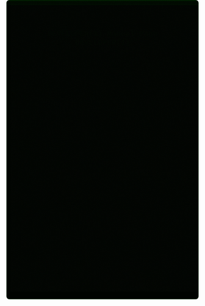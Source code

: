<style>*{margin:0;padding:0;box-sizing:border-box;}body{background:transparent;font-family:'Courier New','Lucida Console',Monaco,monospace;color:#00ff00;padding:0;min-height:400px;overflow:hidden;position:relative;}.crt-container{position:relative;background:#000;border-radius:8px;overflow:hidden;}.scanline{position:absolute;top:0;left:0;width:100%;height:100%;background:linear-gradient(to bottom,transparent 50%,rgba(0,255,0,0.05) 50%);background-size:100% 4px;pointer-events:none;animation:scanline 8s linear infinite;z-index:10;}@keyframes scanline{0%{transform:translateY(-100%);}100%{transform:translateY(100%);}}.noise{position:absolute;top:0;left:0;width:100%;height:100%;pointer-events:none;opacity:0.03;z-index:5;background-image:url('data:image/svg+xml;utf8,<svg xmlns="http://www.w3.org/2000/svg" width="300" height="300"><filter id="n"><feTurbulence type="fractalNoise" baseFrequency="0.9" numOctaves="4" /></filter><rect width="100%" height="100%" filter="url(%23n)" /></svg>');animation:noise 0.2s steps(10) infinite;}@keyframes noise{0%,100%{transform:translate(0,0);}10%{transform:translate(-5%,-5%);}20%{transform:translate(-10%,5%);}30%{transform:translate(5%,-10%);}40%{transform:translate(-5%,15%);}50%{transform:translate(-10%,5%);}60%{transform:translate(15%,0);}70%{transform:translate(0,10%);}80%{transform:translate(-15%,0);}90%{transform:translate(10%,5%);}}.screen-flicker{position:absolute;top:0;left:0;width:100%;height:100%;background:rgba(0,255,0,0.1);pointer-events:none;z-index:8;animation:flicker 0.15s infinite;opacity:0;}@keyframes flicker{0%,100%{opacity:0;}50%{opacity:0.1;}}.manpage{padding:30px;border:2px solid #00ff00;box-shadow:0 0 20px rgba(0,255,0,0.3),inset 0 0 100px rgba(0,255,0,0.05);animation:fadeIn 0.8s ease-out,pulse 2s ease-in-out infinite,jitter 4s ease-in-out infinite;position:relative;background:#000;}@keyframes fadeIn{from{opacity:0;transform:translateY(20px);}to{opacity:1;transform:translateY(0);}}@keyframes pulse{0%,100%{box-shadow:0 0 20px rgba(0,255,0,0.3),inset 0 0 100px rgba(0,255,0,0.05);}50%{box-shadow:0 0 40px rgba(0,255,0,0.6),inset 0 0 100px rgba(0,255,0,0.08);}}@keyframes jitter{0%,100%{transform:translate(0,0);}10%{transform:translate(-1px,1px);}20%{transform:translate(1px,-1px);}30%{transform:translate(-1px,-1px);}40%{transform:translate(1px,1px);}50%{transform:translate(-2px,0);}60%{transform:translate(2px,0);}70%{transform:translate(0,-1px);}80%{transform:translate(0,1px);}90%{transform:translate(-1px,0);}}.header{text-align:center;border-bottom:1px solid #00ff00;padding-bottom:10px;margin-bottom:20px;animation:fadeIn 0.8s ease-out;}.title{font-size:20px;font-weight:bold;position:relative;display:inline-block;animation:titleFlicker 5s ease-in-out infinite;}.title::before,.title::after{content:attr(data-text);position:absolute;top:0;left:0;width:100%;height:100%;}.title::before{color:#ff00ff;animation:glitch-1 3s cubic-bezier(0.25,0.46,0.45,0.94) infinite;clip-path:polygon(0 0,100% 0,100% 45%,0 45%);}.title::after{color:#00ffff;animation:glitch-2 3s cubic-bezier(0.25,0.46,0.45,0.94) infinite reverse;clip-path:polygon(0 60%,100% 60%,100% 100%,0 100%);}@keyframes glitch-1{0%,93%,100%{transform:translate(0);opacity:0;}94%{transform:translate(-3px,-2px);opacity:0.8;}95%{transform:translate(3px,1px);opacity:0.8;}96%{transform:translate(-2px,2px);opacity:0.8;}97%{transform:translate(2px,-1px);opacity:0.8;}}@keyframes glitch-2{0%,93%,100%{transform:translate(0);opacity:0;}94%{transform:translate(3px,2px);opacity:0.8;}95%{transform:translate(-3px,-1px);opacity:0.8;}96%{transform:translate(2px,-2px);opacity:0.8;}97%{transform:translate(-2px,1px);opacity:0.8;}}@keyframes titleFlicker{0%,100%{opacity:1;}41.9%,43%{opacity:0.8;}42%{opacity:0.5;}43.1%{opacity:1;}45%{opacity:0.7;}46%{opacity:1;}}.section{margin:15px 0;animation:slideIn 0.6s ease-out backwards;}.section:nth-child(2){animation-delay:0.9s;}.section:nth-child(3){animation-delay:1.2s;}.section:nth-child(4){animation-delay:1.5s;}.section:nth-child(5){animation-delay:1.8s;}.section:nth-child(6){animation-delay:2.1s;}@keyframes slideIn{from{opacity:0;transform:translateY(15px);}to{opacity:1;transform:translateY(0);}}.section-title{font-weight:bold;font-size:16px;margin-bottom:8px;color:#00ff00;text-transform:uppercase;text-shadow:0 0 8px rgba(0,255,0,0.8);animation:textGlitch 8s ease-in-out infinite;}@keyframes textGlitch{0%,88%,100%{transform:translateX(0);filter:blur(0);}89%{transform:translateX(-4px);filter:blur(0.5px);}90%{transform:translateX(4px);filter:blur(0.5px);}91%{transform:translateX(-3px);filter:blur(0.3px);}92%{transform:translateX(3px);filter:blur(0.3px);}93%{transform:translateX(0);filter:blur(0);}}.content{margin-left:15px;line-height:1.5;font-size:14px;animation:contentFlicker 12s ease-in-out infinite;}@keyframes contentFlicker{0%,100%{opacity:1;}50%{opacity:0.96;}50.2%{opacity:0.88;}50.4%{opacity:1;}}.command{color:#ffff00;font-weight:bold;text-shadow:0 0 5px rgba(255,255,0,0.6);}.option{color:#00ffff;text-shadow:0 0 5px rgba(0,255,255,0.6);}.footer{text-align:center;margin-top:20px;padding-top:10px;border-top:1px solid #00ff00;font-size:11px;animation:fadeIn 0.6s ease-out 2.4s backwards;opacity:0.8;}.prompt{color:#00ff00;text-shadow:0 0 5px rgba(0,255,0,0.5);}.cursor{display:inline-block;width:8px;height:14px;background:#00ff00;margin-left:2px;animation:blink 1s step-end infinite;box-shadow:0 0 5px rgba(0,255,0,0.8);}@keyframes blink{0%,50%{opacity:1;}50.1%,100%{opacity:0;}}.rgb-split{animation:rgbSplit 10s ease-in-out infinite;}@keyframes rgbSplit{0%,95%,100%{text-shadow:0 0 5px rgba(0,255,255,0.6);}96%{text-shadow:-2px 0 rgba(255,0,0,0.8),2px 0 rgba(0,255,255,0.8);}97%{text-shadow:2px 0 rgba(255,0,0,0.8),-2px 0 rgba(0,255,255,0.8);}98%{text-shadow:0 0 5px rgba(0,255,255,0.6);}}</style></head><body><div class="crt-container"><div class="scanline"></div><div class="noise"></div><div class="screen-flicker"></div><div class="manpage"><div class="header"><h1 class="title" data-text="DEVELOPER(1) Manual Page DEVELOPER(1)">DEVELOPER(1) Manual Page DEVELOPER(1)</h1></div><div class="section"><div class="section-title">Name</div><div class="content"><span class="command">developer</span> - software engineer and problem solver</div></div><div class="section"><div class="section-title">Synopsis</div><div class="content"><span class="command">developer</span> [<span class="option">--code</span>] [<span class="option">--debug</span>] [<span class="option">--deploy</span>] [<span class="option">--coffee</span>]</div></div><div class="section"><div class="section-title">Description</div><div class="content">Transforms caffeine and keystrokes into functional software. Specializes in turning complex problems into elegant solutions. Works best with proper documentation and reasonable deadlines.</div></div><div class="section"><div class="section-title">Options</div><div class="content"><div style="margin-bottom:8px;"><span class="option rgb-split">--code</span><br>&nbsp;&nbsp;&nbsp;&nbsp;Write clean, maintainable code</div><div style="margin-bottom:8px;"><span class="option rgb-split">--debug</span><br>&nbsp;&nbsp;&nbsp;&nbsp;Hunt down and fix bugs (required flag)</div><div style="margin-bottom:8px;"><span class="option rgb-split">--deploy</span><br>&nbsp;&nbsp;&nbsp;&nbsp;Ship it to production</div><div style="margin-bottom:8px;"><span class="option rgb-split">--coffee</span><br>&nbsp;&nbsp;&nbsp;&nbsp;Essential dependency for all operations</div></div></div><div class="section"><div class="section-title">Examples</div><div class="content"><span class="prompt">$</span> <span class="command">developer</span> <span class="option">--code</span> <span class="option">--coffee</span><span class="cursor"></span><br><span class="prompt">$</span> <span class="command">developer</span> <span class="option">--debug</span> --why-is-it-not-working<br><span class="prompt">$</span> <span class="command">developer</span> <span class="option">--deploy</span> --friday-afternoon</div></div><div class="footer">Built with ☕ and ⌨️ • Version 2025.10.07</div></div></div>
